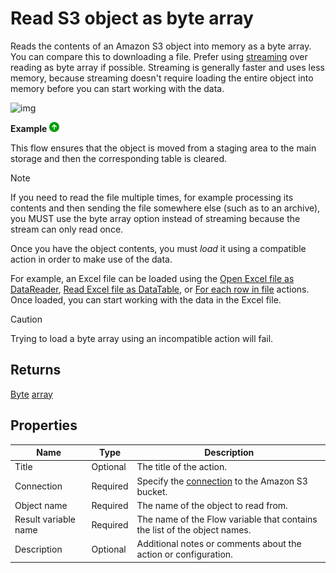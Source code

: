 # Read S3 object as byte array

Reads the contents of an Amazon S3 object into memory as a byte array. You can compare this to downloading a file. Prefer using [streaming](read-s3object-as-stream.md) over reading as byte array if possible. Streaming is generally faster and uses less memory, because streaming doesn't require loading the entire object into memory before you can start working with the data.

![img](https://profitbasedocs.blob.core.windows.net/flowimages/read-as-byte.png)

**Example** ![img](../../../../images/strz.jpg)

This flow ensures that the object is moved from a staging area to the main storage and then the corresponding table is cleared.

> [!NOTE]
> If you need to read the file multiple times, for example processing its contents and then sending the file somewhere else (such as to an archive), you MUST use the byte array option instead of streaming because the stream can only read once.

Once you have the object contents, you must _load_ it using a compatible action in order to make use of the data.

For example, an Excel file can be loaded using the [Open Excel file as DataReader](../excel/open-excel-file-as-datareader.md), [Read Excel file as DataTable](../excel/read-excel-file-as-datatable.md), or [For each row in file](../excel/for-each-row.md) actions. Once loaded, you can start working with the data in the Excel file.

> [!CAUTION]
> Trying to load a byte array using an incompatible action will fail.


## Returns

[Byte](https://learn.microsoft.com/en-us/dotnet/api/system.byte) [array](https://learn.microsoft.com/en-us/dotnet/csharp/language-reference/builtin-types/arrays)

## Properties

| Name                 | Type     | Description                                                                                 |
| -------------------- | -------- | ------------------------------------------------------------------------------------------- |
| Title       | Optional |  The title of the action.   |
| Connection           | Required | Specify the [connection](connecting-to-amazon-s3.md) to the Amazon S3 bucket. |
| Object name          | Required | The name of the object to read from.                                                        |
| Result variable name | Required | The name of the Flow variable that contains the list of the object names.                   |
| Description          | Optional |  Additional notes or comments about the action or configuration.  |
